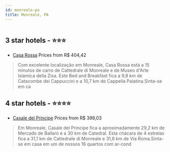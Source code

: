 ```yaml
---
id: monreale-pa
title: Monreale, PA
---
```


<center><img src="https://i.travelapi.com/hotels/12000000/11720000/11711200/11711145/bd161bc5_z.jpg" alt="" /></center>


##  3 star hotels - ⭐️⭐️⭐️

-    [Casa Rossa](https://www.hurb.com/br/aud/https://www.hurb.com/br/hotels/monreale/casa-rossa-HT-07UH?cmp=18055) Prices from R$ 404,42
   > Com excelente localização em Monreale, Casa Rossa está a 15 minutos de carro de Cattedrale di Monreale e de Museo d'Arte Islamica della Zisa.  Este Bed and Breakfast fica a 9,8 km de Catacombe dei Cappuccini e a 10,7 km de Cappella Palatina.Sinta-se em ca

##  4 star hotels - ⭐️⭐️⭐️⭐️

-    [Casale del Principe](https://www.hurb.com/br/aud/https://www.hurb.com/br/hotels/monreale/casale-del-principe-HT-2BYE?cmp=18055) Prices from R$ 399,03
   > Em Monreale, Casale del Principe fica a aproximadamente 29,2 km de Mercado de Ballarò e a 30 km de Catedral.  Esta chácara de 4 estrelas fica a 31,1 km de Cattedrale di Monreale e 31,8 km de Via Roma.Sinta-se em casa em um de nossos 16 quartos com ar-cond
